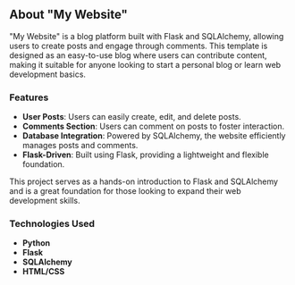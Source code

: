 ## About "My Website"

"My Website" is a blog platform built with Flask and SQLAlchemy, allowing users to create posts and engage through comments. This template is designed as an easy-to-use blog where users can contribute content, making it suitable for anyone looking to start a personal blog or learn web development basics.

### Features
- **User Posts**: Users can easily create, edit, and delete posts.
- **Comments Section**: Users can comment on posts to foster interaction.
- **Database Integration**: Powered by SQLAlchemy, the website efficiently manages posts and comments.
- **Flask-Driven**: Built using Flask, providing a lightweight and flexible foundation.

This project serves as a hands-on introduction to Flask and SQLAlchemy and is a great foundation for those looking to expand their web development skills.

### Technologies Used
- **Python**
- **Flask**
- **SQLAlchemy**
- **HTML/CSS**
